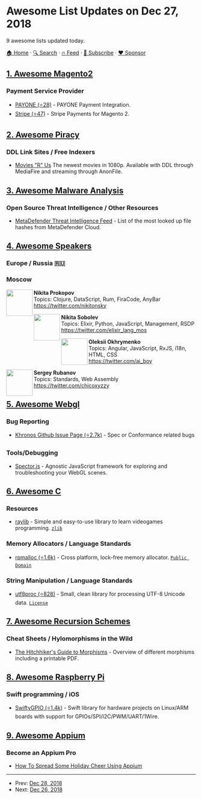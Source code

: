 # Awesome List Updates on Dec 27, 2018

9 awesome lists updated today.

[🏠 Home](/README.md) · [🔍 Search](https://www.trackawesomelist.com/search/) · [🔥 Feed](https://www.trackawesomelist.com/rss.xml) · [📮 Subscribe](https://trackawesomelist.us17.list-manage.com/subscribe?u=d2f0117aa829c83a63ec63c2f&id=36a103854c) · [❤️  Sponsor](https://github.com/sponsors/theowenyoung)



## [1. Awesome Magento2](/content/run-as-root/awesome-magento2/README.md)

### Payment Service Provider

*   [PAYONE (⭐28)](https://github.com/PAYONE-GmbH/magento-2) - PAYONE Payment Integration.
*   [Stripe (⭐47)](https://github.com/pmclain/module-stripe) - Stripe Payments for Magento 2.

## [2. Awesome Piracy](/content/Igglybuff/awesome-piracy/README.md)

### DDL Link Sites / Free Indexers

*   [Movies "R" Us](https://moviesrus.tk) The newest movies in 1080p. Available with DDL through MediaFire and streaming through AnonFile.

## [3. Awesome Malware Analysis](/content/rshipp/awesome-malware-analysis/README.md)

### Open Source Threat Intelligence / Other Resources

*   [MetaDefender Threat Intelligence Feed](https://www.opswat.com/developers/threat-intelligence-feed) -
    List of the most looked up file hashes from MetaDefender Cloud.

## [4. Awesome Speakers](/content/karlhorky/awesome-speakers/README.md)

### Europe / Russia 🇷🇺

### Moscow

<img src="https://github.com/karlhorky/awesome-speakers/raw/main/./avatars/nikitonsky" height="70px" width="70px" align="left" alt="" />

**Nikita Prokopov**\
Topics: Clojure, DataScript, Rum, FiraCode, AnyBar\
<https://twitter.com/nikitonsky>

<img src="https://github.com/karlhorky/awesome-speakers/raw/main/./avatars/elixir_lang_mos" height="70px" width="70px" align="left" alt="" />

**Nikita Sobolev**\
Topics: Elixir, Python, JavaScript, Management, RSDP\
<https://twitter.com/elixir_lang_mos>

<img src="https://github.com/karlhorky/awesome-speakers/raw/main/./avatars/ai_boy" height="70px" width="70px" align="left" alt="" />

**Oleksii Okhrymenko**\
Topics: Angular, JavaScript, RxJS, i18n, HTML, CSS\
<https://twitter.com/ai_boy>

<img src="https://github.com/karlhorky/awesome-speakers/raw/main/./avatars/chicoxyzzy" height="70px" width="70px" align="left" alt="" />

**Sergey Rubanov**\
Topics: Standards, Web Assembly\
<https://twitter.com/chicoxyzzy>

## [5. Awesome Webgl](/content/sjfricke/awesome-webgl/README.md)

### Bug Reporting

*   [Khronos Github Issue Page (⭐2.7k)](https://github.com/KhronosGroup/WebGL/issues) - Spec or Conformance related bugs

### Tools/Debugging

*   [Spector.js](https://spector.babylonjs.com/) - Agnostic JavaScript framework for exploring and troubleshooting your WebGL scenes.

## [6. Awesome C](/content/inputsh/awesome-c/README.md)

### Resources

*   [raylib](https://www.raylib.com/) - Simple and easy-to-use library to learn videogames programming. [`zlib`](https://directory.fsf.org/wiki/License:Zlib)

### Memory Allocators / Language Standards

*   [rpmalloc (⭐1.6k)](https://github.com/rampantpixels/rpmalloc) - Cross platform, lock-free memory allocator. [`Public Domain`](https://creativecommons.org/share-your-work/public-domain/)

### String Manipulation / Language Standards

*   [utf8proc (⭐828)](https://github.com/JuliaStrings/utf8proc) - Small, clean library for processing UTF-8 Unicode data. [`License`](https://github.com/JuliaStrings/utf8proc/blob/master/LICENSE.md)

## [7. Awesome Recursion Schemes](/content/passy/awesome-recursion-schemes/README.md)

### Cheat Sheets / Hylomorphisms in the Wild

*   [The Hitchhiker's Guide to Morphisms](https://ipfs.io/ipfs/QmTppu1VDAQWsdiyVSZX6qb8PErdpwzNP2oKfEhcgaBvWR/guide-to-morphisms.pdf) - Overview of different morphisms including a printable PDF.

## [8. Awesome Raspberry Pi](/content/thibmaek/awesome-raspberry-pi/README.md)

### Swift programming / iOS

*   [SwiftyGPIO (⭐1.4k)](https://github.com/uraimo/SwiftyGPIO) - Swift library for hardware projects on Linux/ARM boards with support for GPIOs/SPI/I2C/PWM/UART/1Wire.

## [9. Awesome Appium](/content/SrinivasanTarget/awesome-appium/README.md)

### Become an Appium Pro

*   [How To Spread Some Holiday Cheer Using Appium](https://appiumpro.com/editions/49)

---

- Prev: [Dec 28, 2018](/content/2018/12/28/README.md)
- Next: [Dec 26, 2018](/content/2018/12/26/README.md)